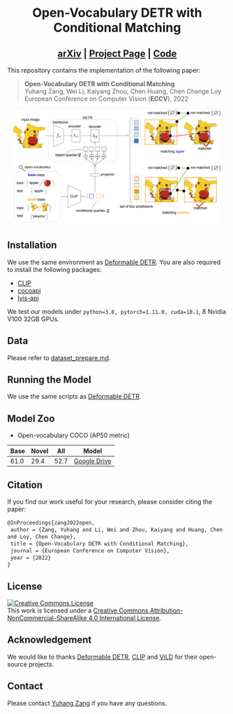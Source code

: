 <h1 align="center"> Open-Vocabulary DETR with Conditional Matching </h1>

<h2 align="center">
  <a href="https://arxiv.org/pdf/2203.11876.pdf">arXiv</a> |
  <a href="https://www.mmlab-ntu.com/project/ovdetr/index.html">Project Page</a> |
  <a href="https://github.com/yuhangzang/OV-DETR">Code</a>
</h2>

This repository contains the implementation of the following paper:
> **Open-Vocabulary DETR with Conditional Matching**<br>
> Yuhang Zang, Wei Li, Kaiyang Zhou, Chen Huang, Chen Change Loy<br>
> European Conference on Computer Vision (**ECCV**), 2022<br>
  
<p align="center">
  <img width=95% src="./assets/framework.png">
</p>

## Installation

We use the same environment as [Deformable DETR](https://github.com/fundamentalvision/Deformable-DETR).
You are also required to install the following packages:

- [CLIP](https://github.com/openai/CLIP)
- [cocoapi](https://github.com/cocodataset/cocoapi)
- [lvis-api](https://github.com/lvis-dataset/lvis-api)

We test our models under ```python=3.8, pytorch=1.11.0, cuda=10.1```, 8 Nvidia V100 32GB GPUs.

## Data
Please refer to [dataset_prepare.md](./dataset_prepare.md).

## Running the Model
We use the same scripts as [Deformable DETR](https://github.com/fundamentalvision/Deformable-DETR).

## Model Zoo
- Open-vocabulary COCO (AP50 metric)

| Base | Novel| All | Model |
|------|------|-----|-------|
| 61.0 | 29.4 | 52.7|[Google Drive](https://drive.google.com/file/d/1_iypFgVsLQwXVrT5zDtKeFaxOcC_A3uO/view?usp=sharing)|

## Citation
If you find our work useful for your research, please consider citing the paper:
```
@InProceedings{zang2022open,
 author = {Zang, Yuhang and Li, Wei and Zhou, Kaiyang and Huang, Chen and Loy, Chen Change},
 title = {Open-Vocabulary DETR with Conditional Matching},
 journal = {European Conference on Computer Vision},
 year = {2022}
}
```

## License
<a rel="license" href="http://creativecommons.org/licenses/by-nc-sa/4.0/"><img alt="Creative Commons License" style="border-width:0" src="https://i.creativecommons.org/l/by-nc-sa/4.0/88x31.png" /></a><br />This work is licensed under a <a rel="license" href="http://creativecommons.org/licenses/by-nc-sa/4.0/">Creative Commons Attribution-NonCommercial-ShareAlike 4.0 International License</a>.

## Acknowledgement
We would like to thanks [Deformable DETR](https://github.com/fundamentalvision/Deformable-DETR), [CLIP](https://github.com/openai/CLIP) and [ViLD](https://github.com/tensorflow/tpu/tree/master/models/official/detection/projects/vild) for their open-source projects.

## Contact
Please contact [Yuhang Zang](mailto:zang0012@ntu.edu.sg) if you have any questions.
